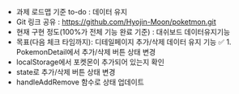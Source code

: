 - 과제 로드맵 기준 to-do : 데이터 유지
- Git 링크 공유 : https://github.com/Hyojin-Moon/poketmon.git
- 현재 구현 정도(100%가 전체 기능 완료 기준) : 대쉬보드 데이터유지기능
- 목표(다음 체크 타임까지):  디테일페이지 추가/삭제 데이터 유지 기능
✅ 1. PokemonDetail에서 추가/삭제 버튼 상태 변경
- localStorage에서 포켓몬이 추가되어 있는지 확인
- state로 추가/삭제 버튼 상태 변경
- handleAddRemove 함수로 상태 업데이트
